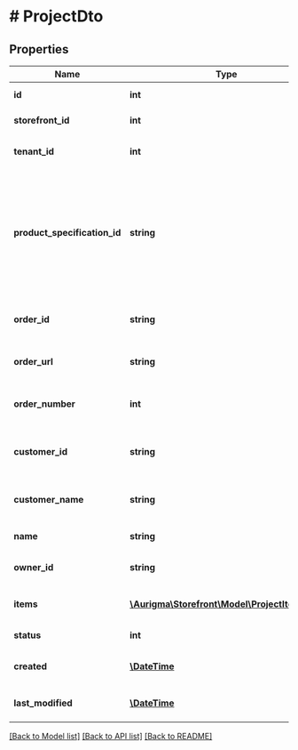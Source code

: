 # # ProjectDto

## Properties

Name | Type | Description | Notes
------------ | ------------- | ------------- | -------------
**id** | **int** | Project identifier | [optional]
**storefront_id** | **int** | Storefront identifier | [optional]
**tenant_id** | **int** | Project tenant indentifier | [optional]
**product_specification_id** | **string** | Product specification identifier (i.e identifier of Customer&#39;s Canvas product specification - main subject of this project) | [optional]
**order_id** | **string** | Order identifier in ecommerce system | [optional]
**order_url** | **string** | Order url in ecommerce system | [optional]
**order_number** | **int** | Order number in ecommerce system | [optional]
**customer_id** | **string** | Customer identifier in ecommerce system | [optional]
**customer_name** | **string** | Customer name in ecommerce system | [optional]
**name** | **string** | Project name | [optional]
**owner_id** | **string** | Project owner identifier | [optional]
**items** | [**\Aurigma\Storefront\Model\ProjectItemDto[]**](ProjectItemDto.md) | List of project items | [optional]
**status** | **int** | Project status code | [optional]
**created** | [**\DateTime**](\DateTime.md) | Project creation time | [optional]
**last_modified** | [**\DateTime**](\DateTime.md) | Project modification time | [optional]

[[Back to Model list]](../../README.md#models) [[Back to API list]](../../README.md#endpoints) [[Back to README]](../../README.md)
